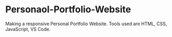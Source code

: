 # Personaol-Portfolio-Website
Making a responsive Personal Portfolio Website. Tools used are HTML, CSS, JavaScript, VS Code.
